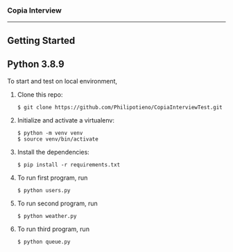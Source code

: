 ### Copia Interview
-----
## Getting Started
## Python 3.8.9

To start and test on local environment,

1. Clone this repo:
    ```
    $ git clone https://github.com/Philipotieno/CopiaInterviewTest.git
    ```

2. Initialize and activate a virtualenv:
    ```
    $ python -m venv venv
    $ source venv/bin/activate
    ```
3. Install the dependencies:
    ```
    $ pip install -r requirements.txt
    ```

4. To run first program, run
    ```
    $ python users.py
    ```

4. To run second program, run
    ```
    $ python weather.py
    ```

4. To run third program, run
    ```
    $ python queue.py
    ```